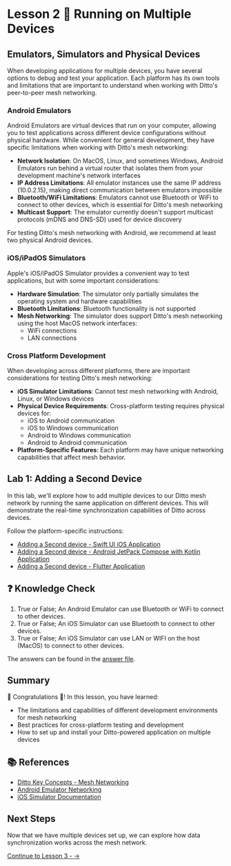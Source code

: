 # Lesson 2 🚀 Running on Multiple Devices

## Emulators, Simulators and Physical Devices

When developing applications for multiple devices, you have several options to debug and test your application. Each platform has its own tools and limitations that are important to understand when working with Ditto's peer-to-peer mesh networking.

### Android Emulators

Android Emulators are virtual devices that run on your computer, allowing you to test applications across different device configurations without physical hardware. While convenient for general development, they have specific limitations when working with Ditto's mesh networking:

- **Network Isolation**: On MacOS, Linux, and sometimes Windows, Android Emulators run behind a virtual router that isolates them from your development machine's network interfaces
- **IP Address Limitations**: All emulator instances use the same IP address (10.0.2.15), making direct communication between emulators impossible
- **Bluetooth/WiFi Limitations**: Emulators cannot use Bluetooth or WiFi to connect to other devices, which is essential for Ditto's mesh networking
- **Multicast Support**: The emulator currently doesn't support multicast protocols (mDNS and DNS-SD) used for device discovery

For testing Ditto's mesh networking with Android, we recommend at least two physical Android devices.

### iOS/iPadOS Simulators 

Apple's iOS/iPadOS Simulator provides a convenient way to test applications, but with some important considerations:

- **Hardware Simulation**: The simulator only partially simulates the operating system and hardware capabilities
- **Bluetooth Limitations**: Bluetooth functionality is not supported
- **Mesh Networking**: The simulator does support Ditto's mesh networking using the host MacOS network interfaces:
  - WiFi connections
  - LAN connections 

### Cross Platform Development

When developing across different platforms, there are important considerations for testing Ditto's mesh networking:

- **iOS Simulator Limitations**: Cannot test mesh networking with Android, Linux, or Windows devices
- **Physical Device Requirements**: Cross-platform testing requires physical devices for:
  - iOS to Android communication
  - iOS to Windows communication
  - Android to Windows communication
  - Android to Android communication
- **Platform-Specific Features**: Each platform may have unique networking capabilities that affect mesh behavior.

## Lab 1: Adding a Second Device

In this lab, we'll explore how to add multiple devices to our Ditto mesh network by running the same application on different devices. This will demonstrate the real-time synchronization capabilities of Ditto across devices.

Follow the platform-specific instructions:

- [Adding a Second device - Swift UI iOS Application](lab1/swift.md)
- [Adding a Second device - Android JetPack Compose with Kotlin Application](lab1/android.md)
- [Adding a Second device - Flutter Application](lab1/flutter.md)

## ❓ Knowledge Check 

1. True or False; An Android Emulator can use Bluetooth or WiFi to connect to other devices. 
2. True or False; An iOS Simulator can use Bluetooth to connect to other devices. 
3. True or False; An iOS Simulator can use LAN or WIFI on the host (MacOS) to connect to other devices. 

The answers can be found in the [answer file](.answer).

## Summary

🎉 Congratulations 🙌! In this lesson, you have learned:
- The limitations and capabilities of different development environments for mesh networking
- Best practices for cross-platform testing and development
- How to set up and install your Ditto-powered application on multiple devices


## 📚 References
- [Ditto Key Concepts - Mesh Networking](https://docs.ditto.live/key-concepts/mesh-networking)
- [Android Emulator Networking](https://developer.android.com/studio/run/emulator-networking)
- [iOS Simulator Documentation](https://developer.apple.com/documentation/xcode/testing-in-simulator-versus-testing-on-hardware-devices)

## Next Steps

Now that we have multiple devices set up, we can explore how data synchronization works across the mesh network. 

[Continue to Lesson 3 -  →](../lesson_3/README.md)

